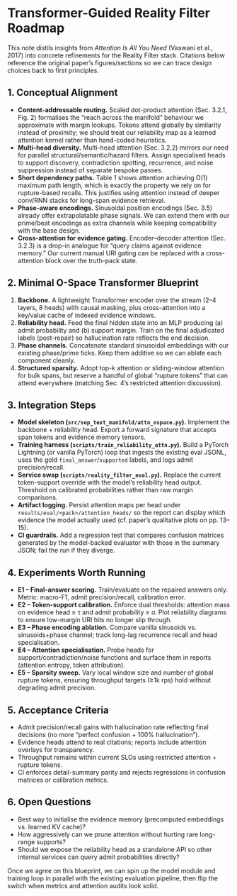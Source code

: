 # Transformer-Guided Reality Filter Roadmap

This note distils insights from *Attention Is All You Need* (Vaswani et al., 2017) into concrete refinements for the Reality Filter stack. Citations below reference the original paper’s figures/sections so we can trace design choices back to first principles.

## 1. Conceptual Alignment
- **Content-addressable routing.** Scaled dot-product attention (Sec. 3.2.1, Fig. 2) formalises the “reach across the manifold” behaviour we approximate with margin lookups. Tokens attend globally by similarity instead of proximity; we should treat our reliability map as a learned attention kernel rather than hand-coded heuristics.
- **Multi-head diversity.** Multi-head attention (Sec. 3.2.2) mirrors our need for parallel structural/semantic/hazard filters. Assign specialised heads to support discovery, contradiction spotting, recurrence, and noise suppression instead of separate bespoke passes.
- **Short dependency paths.** Table 1 shows attention achieving O(1) maximum path length, which is exactly the property we rely on for rupture-based recalls. This justifies using attention instead of deeper conv/RNN stacks for long-span evidence retrieval.
- **Phase-aware encodings.** Sinusoidal position encodings (Sec. 3.5) already offer extrapolatable phase signals. We can extend them with our prime/beat encodings as extra channels while keeping compatibility with the base design.
- **Cross-attention for evidence gating.** Encoder–decoder attention (Sec. 3.2.3) is a drop-in analogue for “query claims against evidence memory.” Our current manual URI gating can be replaced with a cross-attention block over the truth-pack state.

## 2. Minimal O-Space Transformer Blueprint
1. **Backbone.** A lightweight Transformer encoder over the stream (2–4 layers, 8 heads) with causal masking, plus cross-attention into a key/value cache of indexed evidence windows.
2. **Reliability head.** Feed the final hidden state into an MLP producing (a) admit probability and (b) support margin. Train on the final adjudicated labels (post-repair) so hallucination rate reflects the end decision.
3. **Phase channels.** Concatenate standard sinusoidal embeddings with our existing phase/prime ticks. Keep them additive so we can ablate each component cleanly.
4. **Structured sparsity.** Adopt top-k attention or sliding-window attention for bulk spans, but reserve a handful of global “rupture tokens” that can attend everywhere (matching Sec. 4’s restricted attention discussion).

## 3. Integration Steps
- **Model skeleton (`src/sep_text_manifold/attn_ospace.py`).** Implement the backbone + reliability head. Export a forward signature that accepts span tokens and evidence memory tensors.
- **Training harness (`scripts/train_reliability_attn.py`).** Build a PyTorch Lightning (or vanilla PyTorch) loop that ingests the existing eval JSONL, uses the gold `final_answer`/`supported` labels, and logs admit precision/recall.
- **Service swap (`scripts/reality_filter_eval.py`).** Replace the current token-support override with the model’s reliability head output. Threshold on calibrated probabilities rather than raw margin comparisons.
- **Artifact logging.** Persist attention maps per head under `results/eval/<pack>/attention_heads/` so the report can display which evidence the model actually used (cf. paper’s qualitative plots on pp. 13–15).
- **CI guardrails.** Add a regression test that compares confusion matrices generated by the model-backed evaluator with those in the summary JSON; fail the run if they diverge.

## 4. Experiments Worth Running
- **E1 – Final-answer scoring.** Train/evaluate on the repaired answers only. Metric: macro-F1, admit precision/recall, calibration error.
- **E2 – Token-support calibration.** Enforce dual thresholds: attention mass on evidence head ≥ τ and admit probability ≥ σ. Plot reliability diagrams to ensure low-margin URI hits no longer slip through.
- **E3 – Phase encoding ablation.** Compare vanilla sinusoids vs. sinusoids+phase channel; track long-lag recurrence recall and head specialisation.
- **E4 – Attention specialisation.** Probe heads for support/contradiction/noise functions and surface them in reports (attention entropy, token attribution).
- **E5 – Sparsity sweep.** Vary local window size and number of global rupture tokens, ensuring throughput targets (≥1k rps) hold without degrading admit precision.

## 5. Acceptance Criteria
- Admit precision/recall gains with hallucination rate reflecting final decisions (no more “perfect confusion + 100% hallucination”).
- Evidence heads attend to real citations; reports include attention overlays for transparency.
- Throughput remains within current SLOs using restricted attention + rupture tokens.
- CI enforces detail-summary parity and rejects regressions in confusion matrices or calibration metrics.

## 6. Open Questions
- Best way to initialise the evidence memory (precomputed embeddings vs. learned KV cache)?
- How aggressively can we prune attention without hurting rare long-range supports?
- Should we expose the reliability head as a standalone API so other internal services can query admit probabilities directly?

Once we agree on this blueprint, we can spin up the model module and training loop in parallel with the existing evaluation pipeline, then flip the switch when metrics and attention audits look solid.
